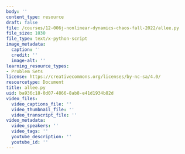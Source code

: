 ```yaml
---
body: ''
content_type: resource
draft: false
file: /courses/12-006j-nonlinear-dynamics-chaos-fall-2022/allee.py
file_size: 1030
file_type: text/x-python-script
image_metadata:
  caption: ''
  credit: ''
  image-alt: ''
learning_resource_types:
- Problem Sets
license: https://creativecommons.org/licenses/by-nc-sa/4.0/
resourcetype: Document
title: allee.py
uid: ba936c18-0d07-4866-8ab8-e41d1934b82d
video_files:
  video_captions_file: ''
  video_thumbnail_file: ''
  video_transcript_file: ''
video_metadata:
  video_speakers: ''
  video_tags: ''
  youtube_description: ''
  youtube_id: ''
---
```

